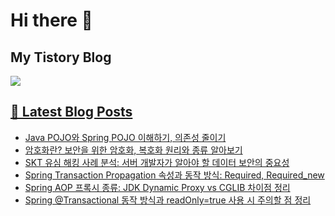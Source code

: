 # Hi there 👋

## My Tistory Blog

<p>
    <a href="https://kylo8.tistory.com"><img src="https://img.shields.io/badge/Tistory-000000?style=flat-square&logo=Tistory&logoColor=white"/>
</p>

## 📕 Latest Blog Posts

<ul><li><a href='https://kylo8.tistory.com/entry/Java-POJO%EC%99%80-Spring-POJO-%EC%9D%B4%ED%95%B4%ED%95%98%EA%B8%B0-%EC%9D%98%EC%A1%B4%EC%84%B1-%EC%A4%84%EC%9D%B4%EA%B8%B0' target='_blank'>Java POJO와 Spring POJO 이해하기, 의존성 줄이기</a></li><li><a href='https://kylo8.tistory.com/entry/%EC%95%94%ED%98%B8%ED%99%94%EB%9E%80-%EB%B3%B4%EC%95%88%EC%9D%84-%EC%9C%84%ED%95%9C-%EC%95%94%ED%98%B8%ED%99%94-%EB%B3%B5%ED%98%B8%ED%99%94-%EC%9B%90%EB%A6%AC%EC%99%80-%EC%A2%85%EB%A5%98-%EC%95%8C%EC%95%84%EB%B3%B4%EA%B8%B0' target='_blank'>암호화란? 보안을 위한 암호화, 복호화 원리와 종류 알아보기</a></li><li><a href='https://kylo8.tistory.com/entry/SKT-%EC%9C%A0%EC%8B%AC-%ED%95%B4%ED%82%B9-%EC%82%AC%EB%A1%80-%EB%B6%84%EC%84%9D-%EC%84%9C%EB%B2%84-%EA%B0%9C%EB%B0%9C%EC%9E%90%EA%B0%80-%EC%95%8C%EC%95%84%EC%95%BC-%ED%95%A0-%EB%8D%B0%EC%9D%B4%ED%84%B0-%EB%B3%B4%EC%95%88%EC%9D%98-%EC%A4%91%EC%9A%94%EC%84%B1' target='_blank'>SKT 유심 해킹 사례 분석: 서버 개발자가 알아야 할 데이터 보안의 중요성</a></li><li><a href='https://kylo8.tistory.com/entry/Spring-Transaction-Propagation-%EC%86%8D%EC%84%B1%EA%B3%BC-%EB%8F%99%EC%9E%91-%EB%B0%A9%EC%8B%9D-Required-Requirednew' target='_blank'>Spring Transaction Propagation 속성과 동작 방식: Required, Required_new</a></li><li><a href='https://kylo8.tistory.com/entry/Spring-AOP-%ED%94%84%EB%A1%9D%EC%8B%9C-%EC%A2%85%EB%A5%98-JDK-Dynamic-Proxy-vs-CGLIB-%EC%B0%A8%EC%9D%B4%EC%A0%90-%EC%A0%95%EB%A6%AC' target='_blank'>Spring AOP 프록시 종류: JDK Dynamic Proxy vs CGLIB 차이점 정리</a></li><li><a href='https://kylo8.tistory.com/entry/Spring-Transactional-%EB%8F%99%EC%9E%91-%EB%B0%A9%EC%8B%9D%EA%B3%BC-readOnlytrue-%EC%82%AC%EC%9A%A9-%EC%8B%9C-%EC%A3%BC%EC%9D%98%ED%95%A0-%EC%A0%90-%EC%A0%95%EB%A6%AC' target='_blank'>Spring @Transactional 동작 방식과 readOnly=true 사용 시 주의할 점 정리</a></li></ul>